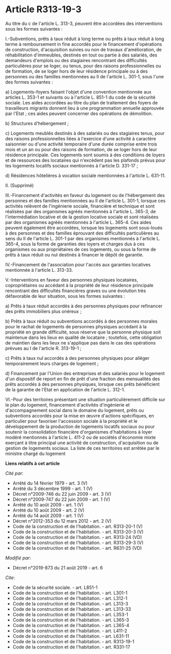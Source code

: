 # Article R313-19-3

Au titre du c de l'article L. 313-3, peuvent être accordées des interventions sous les formes suivantes :

I.-Subventions, prêts à taux réduit à long terme ou prêts à taux réduit à long terme à remboursement in fine accordés pour le
financement d'opérations de construction, d'acquisition suivies ou non de travaux d'amélioration, de réhabilitation
d'immeubles, destinés en tout ou partie à des salariés, des demandeurs d'emplois ou des stagiaires rencontrant des
difficultés particulières pour se loger, ou tenus, pour des raisons professionnelles ou de formation, de se loger hors de
leur résidence principale ou à des personnes ou des familles mentionnées au II de l'article L. 301-1, sous l'une des formes
suivantes :

a) Logements-foyers faisant l'objet d'une convention mentionnée aux articles L. 353-1 et suivants ou à l'article L. 851-1 du
code de la sécurité sociale. Les aides accordées au titre du plan de traitement des foyers de travailleurs migrants donnent
lieu à une programmation annuelle approuvée par l'Etat ; ces aides peuvent concerner des opérations de démolition.

b) Structures d'hébergement ;

c) Logements meublés destinés à des salariés ou des stagiaires tenus, pour des raisons professionnelles liées à l'exercice
d'une activité à caractère saisonnier ou d'une activité temporaire d'une durée comprise entre trois mois et un an ou pour des
raisons de formation, de se loger hors de leur résidence principale. Ces logements sont soumis à des conditions de loyers et
de ressources des locataires qui n'excèdent pas les plafonds prévus pour les logements locatifs sociaux mentionnés à
l'article D. 331-17 ;

d) Résidences hôtelières à vocation sociale mentionnées à l'article L. 631-11.

II. (Supprimé)

III.-Financement d'activités en faveur du logement ou de l'hébergement des personnes et des familles mentionnées au II de
l'article L. 301-1, lorsque ces activités relèvent de l'ingénierie sociale, financière et technique et sont réalisées par des
organismes agréés mentionnés à l'article L. 365-3, de l'intermédiation locative et de la gestion locative sociale et sont
réalisées par des organismes agréés mentionnés à l'article L. 365-4. Ces aides peuvent également être accordées, lorsque les
logements sont sous-loués à des personnes et des familles éprouvant des difficultés particulières au sens du II de l'article
L. 301-1 par des organismes mentionnés à l'article L. 365-4, sous la forme de garanties des loyers et charges dus à ces
organismes ou aux propriétaires de ces logements, ou sous la forme de prêts à taux réduit ou nul destinés à financer le dépôt
de garantie.

IV.-Financement de l'association pour l'accès aux garanties locatives mentionnée à l'article L. 313-33.

V.-Interventions en faveur des personnes physiques locataires, copropriétaires ou accédant à la propriété de leur résidence
principale rencontrant des difficultés financières graves ou une évolution très défavorable de leur situation, sous les
formes suivantes :

a) Prêts à taux réduit accordés à des personnes physiques pour refinancer des prêts immobiliers plus onéreux ;

b) Prêts à taux réduit ou subventions accordés à des personnes morales pour le rachat de logements de personnes physiques
accédant à la propriété en grande difficulté, sous réserve que la personne physique soit maintenue dans les lieux en qualité
de locataire ; toutefois, cette obligation de maintien dans les lieux ne s'applique pas dans le cas des opérations prévues au
I de l'article R. 313-19-1 ;

c) Prêts à taux nul accordés à des personnes physiques pour alléger temporairement leurs charges de logement ;

d) Financement par l'Union des entreprises et des salariés pour le logement d'un dispositif de report en fin de prêt d'une
fraction des mensualités des prêts accordés à des personnes physiques, lorsque ces prêts bénéficient de la garantie de l'Etat
en application de l'article L. 312-1.

VI.-Pour des territoires présentant une situation particulièrement difficile sur le plan du logement, financement d'activités
d'ingénierie et d'accompagnement social dans le domaine du logement, prêts ou subventions accordés pour la mise en œuvre
d'actions spécifiques, en particulier pour favoriser l'accession sociale à la propriété et le développement de la production
de logements locatifs sociaux ou pour soutenir la consolidation financière d'organismes d'habitations à loyer modéré
mentionnés à l'article L. 411-2 ou de sociétés d'économie mixte exerçant à titre principal une activité de construction,
d'acquisition ou de gestion de logements sociaux. La liste de ces territoires est arrêtée par le ministre chargé du logement

**Liens relatifs à cet article**

_Cité par_:

  - Arrêté du 14 février 1979 - art. 3 (V)
  - Arrêté du 3 décembre 1999 - art. 1 (V)
  - Décret n°2009-746 du 22 juin 2009 - art. 3 (V)
  - Décret n°2009-747 du 22 juin 2009 - art. 1 (V)
  - Arrêté du 10 août 2009 - art. 1 (V)
  - Arrêté du 10 août 2009 - art. 2 (V)
  - Arrêté du 14 août 2009 - art. 1 (V)
  - Décret n°2012-353 du 12 mars 2012 - art. 2 (V)
  - Code de la construction et de l'habitation. - art. R313-20-1 (V)
  - Code de la construction et de l'habitation. - art. R313-20-3 (V)
  - Code de la construction et de l'habitation. - art. R313-24 (VD)
  - Code de la construction et de l'habitation. - art. R313-29-3 (V)
  - Code de la construction et de l'habitation. - art. R631-25 (VD)

_Modifié par_:

  - Décret n°2019-873 du 21 août 2019 - art. 6

_Cite_:

  - Code de la sécurité sociale. - art. L851-1
  - Code de la construction et de l'habitation. - art. L301-1
  - Code de la construction et de l'habitation. - art. L312-1
  - Code de la construction et de l'habitation. - art. L313-3
  - Code de la construction et de l'habitation. - art. L313-33
  - Code de la construction et de l'habitation. - art. L353-1
  - Code de la construction et de l'habitation. - art. L365-3
  - Code de la construction et de l'habitation. - art. L365-4
  - Code de la construction et de l'habitation. - art. L411-2
  - Code de la construction et de l'habitation. - art. L631-11
  - Code de la construction et de l'habitation. - art. R313-19-1
  - Code de la construction et de l'habitation. - art. R331-17
